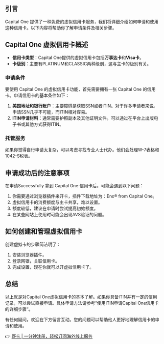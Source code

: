 ## 引言

Capital One 提供了一种免费的虚拟信用卡服务，我们将详细介绍如何申请和使用这种信用卡。以下内容将帮助你了解申请条件及相关步骤。

## Capital One 虚拟信用卡概述

- **信用卡类型**：Capital One提供的虚拟信用卡包括**万事达卡**和**Visa卡**。
- **卡级别**：主要有PLATINUM和CLASSIC两种级别，这与主卡的级别有关。

### 申请条件

要使用 Capital One 的虚拟信用卡功能，首先需要拥有一张 Capital One 的信用卡。申请信用卡的基本条件如下：

1. **美国地址和银行账户**：主要障碍是获取SSN或者ITIN。对于许多申请者来说，申请SSN几乎不可能，而ITIN相对容易。
2. **ITIN申请材料**：通常需要护照副本及其他证明文件。可以通过在平台上出版电子书或其他方式获得ITIN。

### 托管服务

如果你觉得自行申请太复杂，可以考虑寻找专业人士代办。他们会处理W-7表格和1042-S税表。

## 申请成功后的注意事项

在申请Successfully 拿到 Capital One 信用卡后，可能会遇到以下问题：

1. 你需要通过浏览器插件来开卡，插件下载地址为：Eno® from Capital One。
2. 虚拟信用卡的消费额度与主卡共享，难以设置。
3. 额度较低，建议在申请时尝试提高初始额度。
4. 在某些网站上使用时可能会出现AVS验证的问题。

## 如何创建和管理虚拟信用卡

创建虚拟卡的步骤简洁明了：

1. 安装浏览器插件。
2. 登录网银，关联信用卡。
3. 完成设置，现在你就可以开虚拟信用卡了。

## 总结

以上就是对Capital One虚拟信用卡的基本了解。如果你具备ITIN并有一定的信用记录，可以尝试直接申请。具体申请方法请参考“使用ITIN申请Capital One信用卡的详细步骤”。

有任何疑问，欢迎在下方留言互动。您的问题可以帮助他人更好地理解信用卡的申请和使用。

👉 [野卡 | 一分钟注册，轻松订阅海外线上服务](https://bit.ly/bewildcard)
